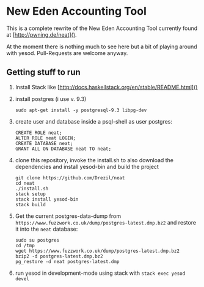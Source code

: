 # New Eden Accounting Tool

This is a complete rewrite of the New Eden Accounting Tool currently found at [http://pwning.de/neat]().

At the moment there is nothing much to see here but a bit of playing around with yesod. Pull-Requests are welcome anyway.

## Getting stuff to run

1. Install Stack like [http://docs.haskellstack.org/en/stable/README.html]()
2. install postgres (i use v. 9.3)

    ```
    sudo apt-get install -y postgresql-9.3 libpg-dev
    ```

3. create user and database inside a psql-shell as user postgres:

    ```
    CREATE ROLE neat;
    ALTER ROLE neat LOGIN;
    CREATE DATABASE neat;
    GRANT ALL ON DATABASE neat TO neat;
    ```
4. clone this repository, invoke the install.sh to also download the dependencies and install yesod-bin and build the project

    ```
    git clone https://github.com/Drezil/neat
    cd neat
    ./install.sh
    stack setup
    stack install yesod-bin
    stack build
    ```

7. Get the current postgres-data-dump from `https://www.fuzzwork.co.uk/dump/postgres-latest.dmp.bz2` and restore it into the `neat` database:

   ```
   sudo su postgres
   cd /tmp
   wget https://www.fuzzwork.co.uk/dump/postgres-latest.dmp.bz2
   bzip2 -d postgres-latest.dmp.bz2
   pg_restore -d neat postgres-latest.dmp
   ```

8. run yesod in development-mode using stack with ```stack exec yesod devel```
